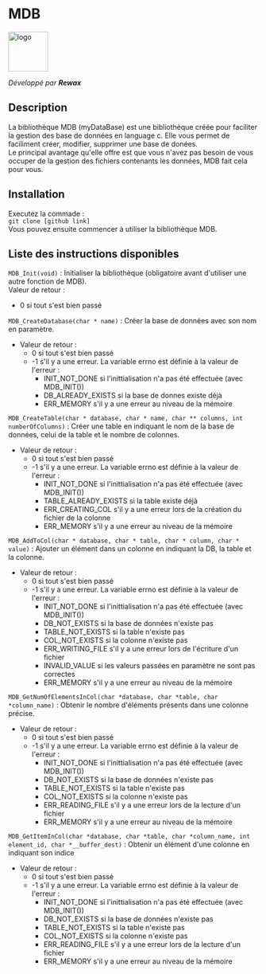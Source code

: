 # **MDB**

<img src="./logo.ico" alt="logo" width="80"> <!--Logo-->  

*Développé par **Rewax***

## Description
La bibliothèque MDB (myDataBase) est une bibliothèque créée pour faciliter la gestion des base de données en language c. Elle vous permet de faciliment créer, modifier, supprimer une base de donées.  
Le principal avantage qu'elle offre est que vous n'avez pas besoin de vous occuper de la gestion des fichiers contenants les données, MDB fait cela pour vous.

## Installation
Executez la commade :  
`git clone [github link]`  
Vous pouvez ensuite commencer à utiliser la bibliothèque MDB.

## Liste des instructions disponibles

`MDB_Init(void)` : Initialiser la bibliothèque (obligatoire avant d'utiliser une autre fonction de MDB).  
Valeur de retour :  
* 0 si tout s'est bien passé

`MDB_CreateDatabase(char * name)` : Créer la base de données avec son nom en paramètre.
* Valeur de retour :
    - 0 si tout s'est bien passé
    - -1 s'il y a une erreur. La variable errno est définie à la valeur de l'erreur :
        - INIT_NOT_DONE si l'inittialisation n'a pas été effectuée (avec MDB_INIT())
        - DB_ALREADY_EXISTS si la base de donnes existe déjà
        - ERR_MEMORY s'il y a une erreur au niveau de la mémoire

`MDB_CreateTable(char * database, char * name, char ** columns, int numberOfColumns)` : Créer une table en indiquant le nom de la base de données, celui de la table et le nombre de colonnes.
* Valeur de retour :
    - 0 si tout s'est bien passé
    - -1 s'il y a une erreur. La variable errno est définie à la valeur de l'erreur :
        - INIT_NOT_DONE si l'inittialisation n'a pas été effectuée (avec MDB_INIT())
        - TABLE_ALREADY_EXISTS si la table existe déjà
        - ERR_CREATING_COL s'il y a une erreur lors de la création du fichier de la colonne
        - ERR_MEMORY s'il y a une erreur au niveau de la mémoire

`MDB_AddToCol(char * database, char * table, char * column, char * value)` : Ajouter un élément dans un colonne en indiquant la DB, la table et la colonne.
* Valeur de retour :
    - 0 si tout s'est bien passé
    - -1 s'il y a une erreur. La variable errno est définie à la valeur de l'erreur :
        - INIT_NOT_DONE si l'inittialisation n'a pas été effectuée (avec MDB_INIT())
        - DB_NOT_EXISTS si la base de données n'existe pas
        - TABLE_NOT_EXISTS si la table n'existe pas
        - COL_NOT_EXISTS si la colonne n'existe pas
        - ERR_WRITING_FILE s'il y a une erreur lors de l'écriture d'un fichier
        - INVALID_VALUE si les valeurs passées en paramètre ne sont pas correctes
        - ERR_MEMORY s'il y a une erreur au niveau de la mémoire

`MDB_GetNumOfElementsInCol(char *database, char *table, char *column_name)` : Obtenir le nombre d'éléments présents dans une colonne précise.
* Valeur de retour :
    - 0 si tout s'est bien passé
    - -1 s'il y a une erreur. La variable errno est définie à la valeur de l'erreur :
        - INIT_NOT_DONE si l'inittialisation n'a pas été effectuée (avec MDB_INIT())
        - DB_NOT_EXISTS si la base de données n'existe pas
        - TABLE_NOT_EXISTS si la table n'existe pas
        - COL_NOT_EXISTS si la colonne n'existe pas
        - ERR_READING_FILE s'il y a une erreur lors de la lecture d'un fichier
        - ERR_MEMORY s'il y a une erreur au niveau de la mémoire

`MDB_GetItemInCol(char *database, char *table, char *column_name, int element_id, char *__buffer_dest)` : Obtenir un élément d'une colonne en indiquant son indice
* Valeur de retour :
    - 0 si tout s'est bien passé
    - -1 s'il y a une erreur. La variable errno est définie à la valeur de l'erreur :
        - INIT_NOT_DONE si l'inittialisation n'a pas été effectuée (avec MDB_INIT())
        - DB_NOT_EXISTS si la base de données n'existe pas
        - TABLE_NOT_EXISTS si la table n'existe pas
        - COL_NOT_EXISTS si la colonne n'existe pas
        - ERR_READING_FILE s'il y a une erreur lors de la lecture d'un fichier
        - ERR_MEMORY s'il y a une erreur au niveau de la mémoire